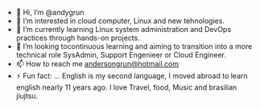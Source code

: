 - 👋 Hi, I’m @andygrun
- 👀 I’m interested in cloud computer, Linux and new tehnologies. 
- 🌱 I’m currently learning Linux system administration and DevOps practices through hands-on projects. 
- 💞️ I’m looking tocontinuous learning and aiming to transition into a more technical role SysAdmin, Support Engenieer or Cloud Engineer.
- 📫 How to reach me andersongrun@hotmail.com 
- ⚡ Fun fact: ...
English is my second language, I moved abroad to learn english nearly 11 years ago. I love Travel, food, Music and brasilian jiujtsu.
<!---
andygrun/andygrun is a ✨ special ✨ repository because its `README.md` (this file) appears on your GitHub profile.
You can click the Preview link to take a look at your changes.
--->
